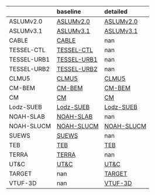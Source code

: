|             | baseline                                                | detailed                                              |
|:------------|:--------------------------------------------------------|:------------------------------------------------------|
| ASLUMv2.0   | [ASLUMv2.0](ASLUMv2.0_AU-Preston_baseline_attrs.md)     | [ASLUMv2.0](ASLUMv2.0_AU-Preston_detailed_attrs.md)   |
| ASLUMv3.1   | [ASLUMv3.1](ASLUMv3.1_AU-Preston_baseline_attrs.md)     | [ASLUMv3.1](ASLUMv3.1_AU-Preston_detailed_attrs.md)   |
| CABLE       | [CABLE](CABLE_AU-Preston_baseline_attrs.md)             | nan                                                   |
| TESSEL-CTL  | [TESSEL-CTL](TESSEL-CTL_AU-Preston_baseline_attrs.md)   | nan                                                   |
| TESSEL-URB1 | [TESSEL-URB1](TESSEL-URB1_AU-Preston_baseline_attrs.md) | nan                                                   |
| TESSEL-URB2 | [TESSEL-URB2](TESSEL-URB2_AU-Preston_baseline_attrs.md) | nan                                                   |
| CLMU5       | [CLMU5](CLMU5_AU-Preston_baseline_attrs.md)             | [CLMU5](CLMU5_AU-Preston_detailed_attrs.md)           |
| CM-BEM      | [CM-BEM](CM-BEM_AU-Preston_baseline_attrs.md)           | [CM-BEM](CM-BEM_AU-Preston_detailed_attrs.md)         |
| CM          | [CM](CM_AU-Preston_baseline_attrs.md)                   | [CM](CM_AU-Preston_detailed_attrs.md)                 |
| Lodz-SUEB   | [Lodz-SUEB](Lodz-SUEB_AU-Preston_baseline_attrs.md)     | [Lodz-SUEB](Lodz-SUEB_AU-Preston_detailed_attrs.md)   |
| NOAH-SLAB   | [NOAH-SLAB](NOAH-SLAB_AU-Preston_baseline_attrs.md)     | nan                                                   |
| NOAH-SLUCM  | [NOAH-SLUCM](NOAH-SLUCM_AU-Preston_baseline_attrs.md)   | [NOAH-SLUCM](NOAH-SLUCM_AU-Preston_detailed_attrs.md) |
| SUEWS       | [SUEWS](SUEWS_AU-Preston_baseline_attrs.md)             | nan                                                   |
| TEB         | [TEB](TEB_AU-Preston_baseline_attrs.md)                 | [TEB](TEB_AU-Preston_detailed_attrs.md)               |
| TERRA       | [TERRA](TERRA_AU-Preston_baseline_attrs.md)             | nan                                                   |
| UT&C        | [UT&C](UT&C_AU-Preston_baseline_attrs.md)               | [UT&C](UT&C_AU-Preston_detailed_attrs.md)             |
| TARGET      | nan                                                     | [TARGET](TARGET_AU-Preston_detailed_attrs.md)         |
| VTUF-3D     | nan                                                     | [VTUF-3D](VTUF-3D_AU-Preston_detailed_attrs.md)       |